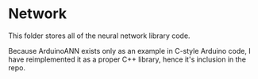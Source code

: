 # Network

This folder stores all of the neural network library code.

Because ArduinoANN exists only as an example in C-style Arduino code, I have reimplemented it as a proper C++ library, hence it's inclusion in the repo.